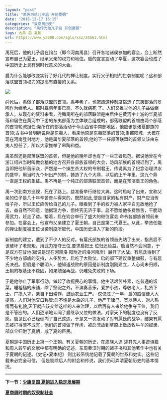 ```yaml
---
layout: "post"
title: "禹传为给儿子启 开创夏朝"
date: "2018-12-17 16:15"
categories: "夏商周历史"
description: "禹传为给儿子启 开创夏朝"
tags: 大禹 启 夏朝
url: https://www.y5000.com/zgls/xsz/24661.html
---
```






禹死后，他的儿子启在钧台（即今河南禹县）召开各地诸侯参加的宴会，会上断然宣布自己为夏王，继承父亲的权力和地位。启的宣言震动了华夏，这次宴会也成了中国历史上具有划时代意义的大会。

启为什么能够改变实行了好几代的禅让制度，实行父子相继的世袭制度呢？这和部落联盟首领权力的提高有直接的关系。

![](https://img.y5000.com/uploads/allimg/170804/8-1FP4141054S9.jpg)

舜死后，禹做了部落联盟的首领。禹年老了，也按照这种制度挑选了东夷部落的皋陶作为继承人。那时皋陶年事已高，不久就病死
了。人们又推举他的儿子益做继承人。从现存的资料来看，尧舜禹所在的部落联盟是由居住在黄河中上游的华夏部落和居住在黄河中下游的东夷部落为主体联合组成的，部落联盟的首领由两个部落的首领轮流担任:尧所在的部落活动于今山西省中南部地区，他应该是诸夏部族的首领;古书中曾明确说舜是东夷人，看来他原是东夷部落的首领;禹都阳城，大概在现在河南登封地方，他是属华夏部落的首领;他的下一任部落联盟的首领又该由东夷人担任了，所以大家推举了皋陶和益。

禹虽然还是部落联盟的首领，但是他的晚年却也有了一些王者风范。据说他曾在今浙江绍兴当时叫做会稽的地方召开各部族首领的大会，防风部族的首领迟到了，禹当即把他斩首示众，俨然是一个操生杀大权的专制君王。传说禹为了纪念治理洪水的盛举，用当时九个州出产的铜，铸造了九个大鼎，以后的上千年里，这九个鼎
一直是王权的象征。禹不再是一个纯正的部落联盟首领，而是在预演着王的角色。

禹一次到南方巡视，死在了路上。益准备举行继位大典。这时启站了出来，宣称父亲的位子是几十年辛苦奋斗得来的，既然如此,便是自家的私有财产，财产应当传给子孙，所以王位应传给自己的儿子。眼看到了手的权力被人家平白无故地抢了去，益自然不同意，他据理力争，但终究无济于事。启不愿给他多费唇舌，干脆动
用武力，赶走了益。接着，启在钧台举行了盛大的继位宴会.命令各部族首领前来参加。在宴会上，他宣布父亲建立了夏王朝，自己是第二代夏王。从此，举贤任能的禅让制度被王位世袭制度所取代，中国历史进入了新的阶段。

新制度的建立，遭到了不少人的反对。有扈氏部族的首领首先站了出来，指责启不该破坏了老规矩，用武力抢夺王位,要求启把王
位归还给益。启当然不会同意，于是双方在甘地(据说是现在河南洛
阳附近的洛河南岸）展开了大战。有扈氏得到了不少地方部族的支持，人多势大，启吃了大败仗。启的部下建议重整旗鼓，与有扈氏决战。但启是个聪明人，他知道战败的原因是新制度刚刚建立，人心尚未归顺，王朝的根基还不稳固，如果勉强再战，仍难免失败的下场。

于是他停止了军事行动，做起了收揽民心的事情。他生活艰苦朴素，吃普通的饭菜，睡粗糙的床铺，除了祭祀之外，不演奏音乐，爱护小孩，尊敬老人，礼贤下士，广揽人才，亲自下田耕作，鼓励农业生产。
仅仅过了一年，启的威信便大大提高，人们对他交口称赞:启不愧是大禹的儿子，他严于律己，宽以待人，对人热情而有礼貌,天下就应该交给这样的人来治理，以后再有人来给他争夺王位，我们是不答应的。人们逐渐地认同了启继承父位的做法，对家天下的制度也没有了反感。启见民心已经倒向了自己这边，于是又一次发动了对有扈氏的战争，结果有扈氏被打得溃不成军，他们的首领做了俘虏，被启流放到草原上做放牧牛羊的奴隶，部众全归附了夏朝，成了夏的臣民。

夏朝是中国历史上第一个王朝。有关夏朝的历史，在周族人追
述其先人事迹诗篇和周人较早的文献中都有明确的记述，东周秦汉时期的诸子书和其他著作中也有关于夏朝的记述。《史记•夏本纪》
则比较系统地记载了夏朝的世系和史实。这些记载未必完全可信， 但是剔除后人的附会和传说，我们仍可弄清夏朝历史的基本情况。

* * *

**下一节：[少康复国 夏朝进入稳定发展期](https://www.y5000.com/zgls/xsz/24663.html)**

**[夏商周时期的奴隶制社会](https://www.y5000.com/zgls/xsz/24921.html)**
